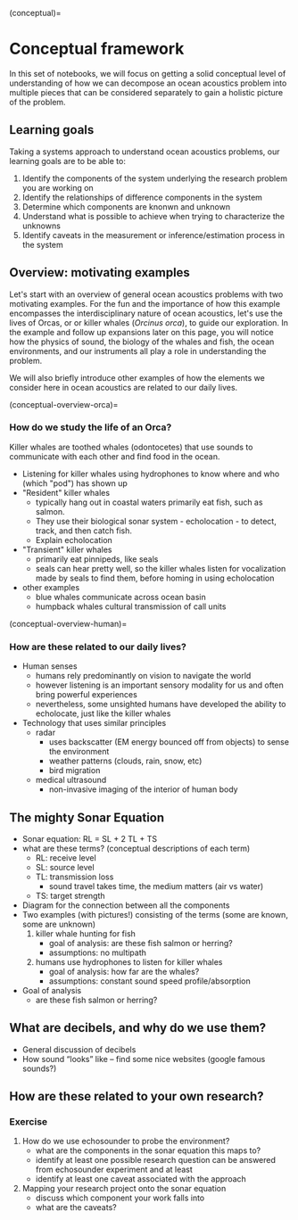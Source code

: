 (conceptual)=
# Conceptual framework

In this set of notebooks, we will focus on getting a solid conceptual level of understanding of how we can decompose an ocean acoustics problem into multiple pieces that can be considered separately to gain a holistic picture of the problem.


## Learning goals

Taking a systems approach to understand ocean acoustics problems, our learning goals are to be able to:
1. Identify the components of the system underlying the research problem you are working on
2. Identify the relationships of difference components in the system
3. Determine which components are knonwn and unknown
4. Understand what is possible to achieve when trying to characterize the unknowns
5. Identify caveats in the measurement or inference/estimation process in the system




## Overview: motivating examples

<!-- Description of scenarios without using the sonar equation first -->

Let's start with an overview of general ocean acoustics problems with two motivating examples.
For the fun and the importance of how this example encompasses the interdisciplinary nature of ocean acoustics, let's use the lives of Orcas, or or killer whales (_Orcinus orca_), to guide our exploration. In the example and follow up expansions later on this page, you will notice how the physics of sound, the biology of the whales and fish, the ocean environments, and our instruments all play a role in understanding the problem.

We will also briefly introduce other examples of how the elements we consider here in ocean acoustics are related to our daily lives.


(conceptual-overview-orca)=
### How do we study the life of an Orca?
Killer whales are toothed whales (odontocetes) that use sounds to communicate with each other and find food in the ocean.

- Listening for killer whales using hydrophones to know where and who (which "pod") has shown up
- "Resident" killer whales
    - typically hang out in coastal waters primarily eat fish, such as salmon.
    - They use their biological sonar system - echolocation - to detect, track, and then catch fish.
    - Explain echolocation
- "Transient" killer whales
    - primarily eat pinnipeds, like seals
    - seals can hear pretty well, so the killer whales listen for vocalization made by seals to find them, before homing in using echolocation
- other examples
    - blue whales communicate across ocean basin
    - humpback whales cultural transmission of call units


(conceptual-overview-human)=
### How are these related to our daily lives?
- Human senses
    - humans rely predominantly on vision to navigate the world
    - however listening is an important sensory modality for us and often bring powerful experiences
    - nevertheless, some unsighted humans have developed the ability to echolocate, just like the killer whales
- Technology that uses similar principles
    - radar
        - uses backscatter (EM energy bounced off from objects) to sense the environment
        - weather patterns (clouds, rain, snow, etc)
        - bird migration
    - medical ultrasound
        - non-invasive imaging of the interior of human body



## The mighty Sonar Equation

- Sonar equation: RL = SL + 2 TL + TS
- what are these terms? (conceptual descriptions of each term)
    - RL: receive level
    - SL: source level
    - TL: transmission loss
        - sound travel takes time, the medium matters (air vs water)
    - TS: target strength
- Diagram for the connection between all the components
- Two examples (with pictures!) consisting of the terms (some are known, some are unknown)
    1. killer whale hunting for fish
        - goal of analysis: are these fish salmon or herring?
        - assumptions: no multipath
    2. humans use hydrophones to listen for killer whales
        - goal of analysis: how far are the whales?
        - assumptions: constant sound speed profile/absorption
- Goal of analysis
    - are these fish salmon or herring?



## What are decibels, and why do we use them?
- General discussion of decibels
- How sound “looks” like – find some nice websites (google famous sounds?)




## How are these related to your own research?

### Exercise
1. How do we use echosounder to probe the environment?
    - what are the components in the sonar equation this maps to?
    - identify at least one possible research question can be answered from echosounder experiment and at least
    - identify at least one caveat associated with the approach
2. Mapping your research project onto the sonar equation
    - discuss which component your work falls into
    - what are the caveats?
